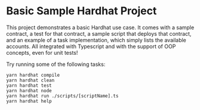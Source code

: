 # Basic Sample Hardhat Project

This project demonstrates a basic Hardhat use case. It comes with a sample contract, a test for that contract, a sample script that deploys that contract, and an example of a task implementation, which simply lists the available accounts.
All integrated with Typescript and with the support of OOP concepts, even for unit tests!

Try running some of the following tasks:

```shell
yarn hardhat compile
yarn hardhat clean
yarn hardhat test
yarn hardhat node
yarn hardhat run ./scripts/[scriptName].ts
yarn hardhat help
```
